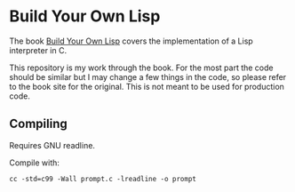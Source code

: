 # Build Your Own Lisp

The book [Build Your Own Lisp](http://www.buildyourownlisp.com/) covers the implementation of a Lisp interpreter in C.

This repository is my work through the book. For the most part the code should be similar but I may change a few things in the code, so please refer to the book site for the original. This is not meant to be used for production code.

## Compiling

Requires GNU readline.

Compile with:
```
cc -std=c99 -Wall prompt.c -lreadline -o prompt
```